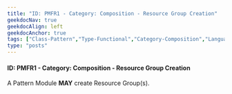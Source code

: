 ```yaml
---
title: "ID: PMFR1 - Category: Composition - Resource Group Creation"
geekdocNav: true
geekdocAlign: left
geekdocAnchor: true
tags: ["Class-Pattern","Type-Functional","Category-Composition","Language-Shared","Enforcement-MAY","Persona-Owner","Persona-Contributor","Lifecycle-Maintenance"]
type: "posts"
---
```


#### ID: PMFR1 - Category: Composition - Resource Group Creation

A Pattern Module **MAY** create Resource Group(s).
